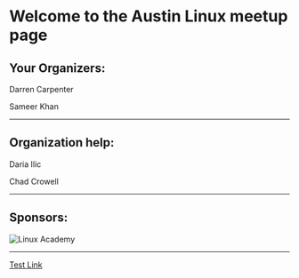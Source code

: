 # Welcome to the Austin Linux meetup page

## Your Organizers:

Darren Carpenter

Sameer Khan

---

## Organization help:

Daria Ilic

Chad Crowell

---

## Sponsors:

![Linux Academy](/LinuxAcademy.png)

---

[Test Link](https://dcarpent74.github.io/reveal.js)
